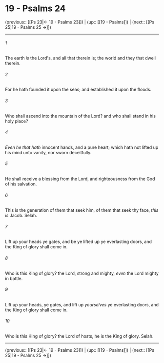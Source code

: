 # 19 - Psalms 24

(previous:: [[Ps 23|← 19 - Psalms 23]]) | (up:: [[19 - Psalms]]) | (next:: [[Ps 25|19 - Psalms 25 →]])

***


###### 1 
The earth _is_ the Lord's, and all that therein is; the world and they that dwell therein. 

###### 2 
For he hath founded it upon the seas; and established it upon the floods. 

###### 3 
Who shall ascend into the mountain of the Lord? and who shall stand in his holy place? 

###### 4 
_Even he that hath_ innocent hands, and a pure heart; which hath not lifted up his mind unto vanity, nor sworn deceitfully. 

###### 5 
He shall receive a blessing from the Lord, and righteousness from the God of his salvation. 

###### 6 
This is the generation of them that seek him, of them that seek thy face, _this is_ Jacob. Selah. 

###### 7 
Lift up your heads ye gates, and be ye lifted up ye everlasting doors, and the King of glory shall come in. 

###### 8 
Who is this King of glory? the Lord, strong and mighty, _even_ the Lord mighty in battle. 

###### 9 
Lift up your heads, ye gates, and lift up _yourselves_ ye everlasting doors, and the King of glory shall come in. 

###### 10 
Who is this King of glory? the Lord of hosts, he is the King of glory. Selah.

***

(previous:: [[Ps 23|← 19 - Psalms 23]]) | (up:: [[19 - Psalms]]) | (next:: [[Ps 25|19 - Psalms 25 →]])
